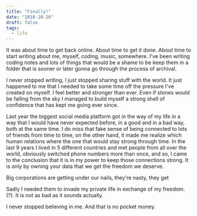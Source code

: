 ```yaml
---
title: "Finally!"
date: "2018-10-20"
draft: false
tags:
  - life
---
```


It was about time to get back online. About time to get it done. About time to start writing about me, myself, coding, music, somewhere. I've been writing coding notes and lots of things that would be a shame to be keep them in a folder that is sooner or later gonna go through the process of archival.

I never stopped writing, I just stopped sharing stuff with the world. It just happened to me that I needed to take some time off the pressure I've created on myself. I feel better and stronger than ever. Even if stones would be falling from the sky I managed to build myself a strong shell of confidence that has kept me going ever since.

Last year the biggest social media platform got in the way of my life in a way that I would have never expected before, in a good and in a bad way, both at the same time. I do miss that fake sense of being connected to lots of friends from time to time, on the other hand, it made me realize which human relations where the one that would stay strong through time. In the last 9 years I lived in 5 different countries and met people from all over the world, obviously switched phone numbers more than once, and so, I came to the conclusion that it is in my power to keep those connections strong. It is only by owning your data that we get the freedom we deserve.

Big corporations are getting under our nails, they're nasty, they get

Sadly I needed them to invade my private life in exchange of my freedom. (?). It is not as bad as it sounds actually.

I never stopped believing in me. And that is no pocket money.